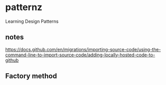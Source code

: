 # patternz
Learning Design Patterns

## notes

https://docs.github.com/en/migrations/importing-source-code/using-the-command-line-to-import-source-code/adding-locally-hosted-code-to-github


## Factory method
